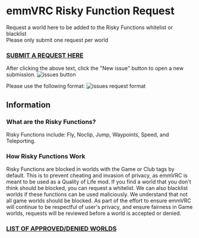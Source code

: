 # emmVRC Risky Function Request 
Request a world here to be added to the Risky Functions whitelist or blacklist  
Please only submit one request per world

### [SUBMIT A REQUEST HERE](https://github.com/emmVRC/emmVRC-Risky-Function-Request/issues "Risky Functions Requests")

After clicking the above text, click the "New issue" button to open a new submission.
![issues button](https://i.imgur.com/YIGGwH3.png)

Please use the following format:
![issues request format](https://i.imgur.com/RTZ4aVr.png)

## Information
### What are the Risky Functions?
Risky Functions include: Fly, Noclip, Jump, Waypoints, Speed, and Teleporting.  
### How Risky Functions Work
Risky Functions are blocked in worlds with the Game or Club tags by default. This is to prevent cheating and invasion of privacy, as emmVRC is meant to be used as a Quality of Life mod. If you find a world that you don't think should be blocked, you can request a whitelist. We can also blacklist worlds if these functions can be used maliciously. We understand that not all game worlds should be blocked. As part of the effort to ensure emmVRC will continue to be respectful of user's privacy, and ensure fairness in Game worlds, requests will be reviewed before a world is accepted or denied.

### [LIST OF APPROVED/DENIED WORLDS](https://github.com/emmVRC/emmVRC-Risky-Function-Request/projects/1 "Risky Functions List")
